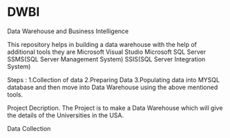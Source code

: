 # DWBI
Data Warehouse and Business Intelligence

This repository helps in building a data warehouse with the help of additional tools they are 
Microsoft Visual Studio
Microsoft SQL Server
SSMS(SQL Server Management System)
SSIS(SQL Server Integration System)

Steps :
1.Collection of data 
2.Preparing Data 
3.Populating data into MYSQL database and then move into Data Warehouse using the above mentioned tools.

Project Decription.
The Project is to make a Data Warehouse which will give the details of the Universities  in the USA.

Data Collection








